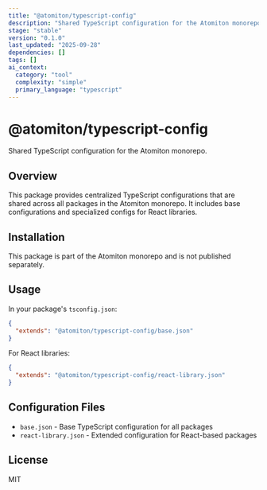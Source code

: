 ```yaml
---
title: "@atomiton/typescript-config"
description: "Shared TypeScript configuration for the Atomiton monorepo."
stage: "stable"
version: "0.1.0"
last_updated: "2025-09-28"
dependencies: []
tags: []
ai_context:
  category: "tool"
  complexity: "simple"
  primary_language: "typescript"
---
```


# @atomiton/typescript-config

Shared TypeScript configuration for the Atomiton monorepo.

## Overview

This package provides centralized TypeScript configurations that are shared
across all packages in the Atomiton monorepo. It includes base configurations
and specialized configs for React libraries.

## Installation

This package is part of the Atomiton monorepo and is not published separately.

## Usage

In your package's `tsconfig.json`:

```json
{
  "extends": "@atomiton/typescript-config/base.json"
}
```

For React libraries:

```json
{
  "extends": "@atomiton/typescript-config/react-library.json"
}
```

## Configuration Files

- `base.json` - Base TypeScript configuration for all packages
- `react-library.json` - Extended configuration for React-based packages

## License

MIT
